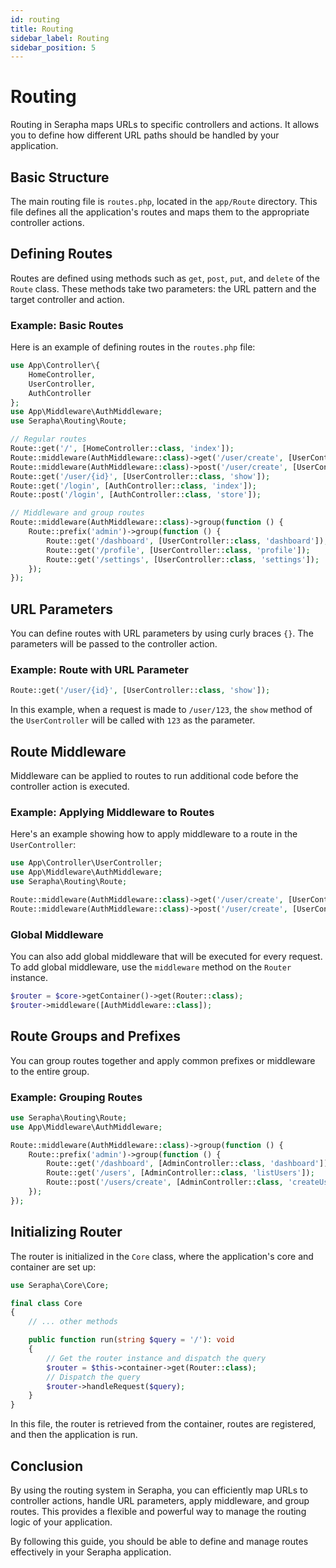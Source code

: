 ```yaml
---
id: routing
title: Routing
sidebar_label: Routing
sidebar_position: 5
---
```


# Routing

Routing in Serapha maps URLs to specific controllers and actions. It allows you to define how different URL paths should be handled by your application.

## Basic Structure

The main routing file is `routes.php`, located in the `app/Route` directory. This file defines all the application's routes and maps them to the appropriate controller actions.

## Defining Routes

Routes are defined using methods such as `get`, `post`, `put`, and `delete` of the `Route` class. These methods take two parameters: the URL pattern and the target controller and action.

### Example: Basic Routes

Here is an example of defining routes in the `routes.php` file:

```php title="app/Route/routes.php"
use App\Controller\{
    HomeController,
    UserController,
    AuthController
};
use App\Middleware\AuthMiddleware;
use Serapha\Routing\Route;

// Regular routes
Route::get('/', [HomeController::class, 'index']);
Route::middleware(AuthMiddleware::class)->get('/user/create', [UserController::class, 'create']);
Route::middleware(AuthMiddleware::class)->post('/user/create', [UserController::class, 'store']);
Route::get('/user/{id}', [UserController::class, 'show']);
Route::get('/login', [AuthController::class, 'index']);
Route::post('/login', [AuthController::class, 'store']);

// Middleware and group routes
Route::middleware(AuthMiddleware::class)->group(function () {
    Route::prefix('admin')->group(function () {
        Route::get('/dashboard', [UserController::class, 'dashboard']);
        Route::get('/profile', [UserController::class, 'profile']);
        Route::get('/settings', [UserController::class, 'settings']);
    });
});
```

## URL Parameters

You can define routes with URL parameters by using curly braces `{}`. The parameters will be passed to the controller action.

### Example: Route with URL Parameter

```php
Route::get('/user/{id}', [UserController::class, 'show']);
```

In this example, when a request is made to `/user/123`, the `show` method of the `UserController` will be called with `123` as the parameter.

## Route Middleware

Middleware can be applied to routes to run additional code before the controller action is executed.

### Example: Applying Middleware to Routes

Here's an example showing how to apply middleware to a route in the `UserController`:

```php title="app/Route/routes.php"
use App\Controller\UserController;
use App\Middleware\AuthMiddleware;
use Serapha\Routing\Route;

Route::middleware(AuthMiddleware::class)->get('/user/create', [UserController::class, 'create']);
Route::middleware(AuthMiddleware::class)->post('/user/create', [UserController::class, 'store']);
```

### Global Middleware

You can also add global middleware that will be executed for every request. To add global middleware, use the `middleware` method on the `Router` instance.

```php
$router = $core->getContainer()->get(Router::class);
$router->middleware([AuthMiddleware::class]);
```

## Route Groups and Prefixes

You can group routes together and apply common prefixes or middleware to the entire group.

### Example: Grouping Routes

```php title="app/Route/routes.php"
use Serapha\Routing\Route;
use App\Middleware\AuthMiddleware;

Route::middleware(AuthMiddleware::class)->group(function () {
    Route::prefix('admin')->group(function () {
        Route::get('/dashboard', [AdminController::class, 'dashboard']);
        Route::get('/users', [AdminController::class, 'listUsers']);
        Route::post('/users/create', [AdminController::class, 'createUser']);
    });
});
```

## Initializing Router

The router is initialized in the `Core` class, where the application's core and container are set up:

```php title="src/Core/Core.php"
use Serapha\Core\Core;

final class Core
{
    // ... other methods

    public function run(string $query = '/'): void
    {
        // Get the router instance and dispatch the query
        $router = $this->container->get(Router::class);
        // Dispatch the query
        $router->handleRequest($query);
    }
}
```

In this file, the router is retrieved from the container, routes are registered, and then the application is run.

## Conclusion

By using the routing system in Serapha, you can efficiently map URLs to controller actions, handle URL parameters, apply middleware, and group routes. This provides a flexible and powerful way to manage the routing logic of your application.

By following this guide, you should be able to define and manage routes effectively in your Serapha application.

